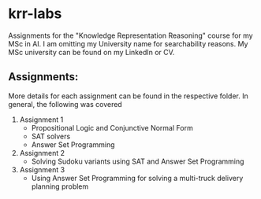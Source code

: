 # krr-labs

Assignments for the "Knowledge Representation Reasoning" course for my MSc in AI.
I am omitting my University name for searchability reasons. My MSc university can be found on my LinkedIn or CV.

## Assignments:

More details for each assignment can be found in the respective folder.
In general, the following was covered

1. Assignment 1
    - Propositional Logic and Conjunctive Normal Form
    - SAT solvers
    - Answer Set Programming
2. Assignment 2
    - Solving Sudoku variants using SAT and Answer Set Programming
3. Assignment 3
    - Using Answer Set Programming for solving a multi-truck delivery planning problem
